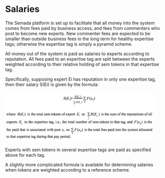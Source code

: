 # Salaries

The Semada platform is set up to facilitate that all money into the system comes from fees paid by business access, and fees from commenters who post to become new experts. New commenter fees are expected to be smaller than outside business fees in the long term for healthy expertise tags; otherwise the expertise tag is simply a pyramid scheme.

All money out of the system is paid as salaries to experts according to reputation. All fees paid to an expertise tag are split between the experts weighted according to their relative holding of sem tokens in that expertise tag.

Specifically, supposing expert Ei has reputation in only one expertise tag, then their salary S\(Ei\) is given by the formula:

![](../.gitbook/assets/image%20%283%29.png)

Experts with sem tokens in several expertise tags are paid as specified above for each tag.

A slightly more complicated formula is available for determining salaries when tokens are weighted according to a reference scheme. 

